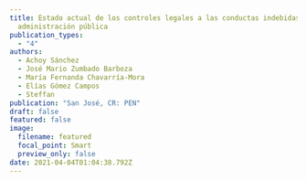 ```yaml
---
title: Estado actual de los controles legales a las conductas indebidas en la
  administración pública
publication_types:
  - "4"
authors:
  - Achoy Sánchez
  - José Mario Zumbado Barboza
  - María Fernanda Chavarría-Mora
  - Elías Gómez Campos
  - Steffan
publication: "San José, CR: PEN"
draft: false
featured: false
image:
  filename: featured
  focal_point: Smart
  preview_only: false
date: 2021-04-04T01:04:38.792Z
---
```


